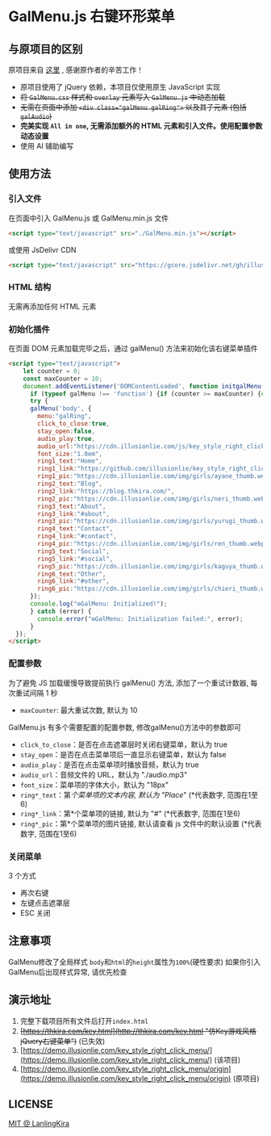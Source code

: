 # GalMenu.js 右键环形菜单

## 与原项目的区别

原项目来自 [这里](https://github.com/LanlingKira/key_style_right_click_menu) , 感谢原作者的辛苦工作！

- 原项目使用了 jQuery 依赖，本项目仅使用原生 JavaScript 实现
- ~~将 `GalMenu.css` 样式和 `overlay` 元素写入 `GalMenu.js` 中动态加载~~
- ~~无需在页面中添加 `<div class="galMenu galRing">` 以及其子元素 (包括`galAudio`)~~
- **完美实现 `All in one`, 无需添加额外的 HTML 元素和引入文件。使用配置参数动态设置**
- 使用 AI 辅助编写

## 使用方法

### 引入文件

在页面中引入 GalMenu.js 或 GalMenu.min.js 文件

``` html
<script type="text/javascript" src="./GalMenu.min.js"></script>
```

或使用 JsDelivr CDN

```html
<script type="text/javascript" src="https://gcore.jsdelivr.net/gh/illusionlie/key_style_right_click_menu/GalMenu.min.js"></script>
```

### HTML 结构

无需再添加任何 HTML 元素

### 初始化插件

在页面 DOM 元素加载完毕之后，通过 galMenu() 方法来初始化该右键菜单插件

``` html
<script type="text/javascript">
    let counter = 0;
    const maxCounter = 10;
    document.addEventListener('DOMContentLoaded', function initgalMenu() {
      if (typeof galMenu !== 'function') {if (counter >= maxCounter) {console.error("⚙️GalMenu: Retry limit reached!");return;} else {counter++;console.warn("⚙️GalMenu: Js hasn't finished loading yet, retrying...");setTimeout(initgalMenu, 1000);return;}}
      try {
      galMenu('body', {
        menu:"galRing",
        click_to_close:true,
        stay_open:false,
        audio_play:true,
        audio_url:"https://cdn.illusionlie.com/js/key_style_right_click_menu/audio.mp3",
        font_size:"1.0em",
        ring1_text:"Home",
        ring1_link:"https://github.com/illusionlie/key_style_right_click_menu",
        ring1_pic:"https://cdn.illusionlie.com/img/girls/ayane_thumb.webp",
        ring2_text:"Blog",
        ring2_link:"https://blog.thkira.com/",
        ring2_pic:"https://cdn.illusionlie.com/img/girls/neri_thumb.webp",
        ring3_text:"About",
        ring3_link:"#about",
        ring3_pic:"https://cdn.illusionlie.com/img/girls/yurugi_thumb.webp",
        ring4_text:"Contact",
        ring4_link:"#contact",
        ring4_pic:"https://cdn.illusionlie.com/img/girls/ren_thumb.webp",
        ring5_text:"Social",
        ring5_link:"#social",
        ring5_pic:"https://cdn.illusionlie.com/img/girls/kaguya_thumb.webp",
        ring6_text:"Other",
        ring6_link:"#other",
        ring6_pic:"https://cdn.illusionlie.com/img/girls/chieri_thumb.webp"
      });
      console.log("⚙️GalMenu: Initialized!");
      } catch (error) {
        console.error("⚙️GalMenu: Initialization failed:", error);
      }
  });
</script>
```

### 配置参数

为了避免 JS 加载缓慢导致提前执行 galMenu() 方法, 添加了一个重试计数器, 每次重试间隔 1 秒

- `maxCounter`: 最大重试次数, 默认为 10

GalMenu.js 有多个需要配置的配置参数, 修改galMenu()方法中的参数即可

- `click_to_close`：是否在点击遮罩层时关闭右键菜单，默认为 true
- `stay_open`：是否在点击菜单项后一直显示右键菜单，默认为 false
- `audio_play`：是否在点击菜单项时播放音频，默认为 true
- `audio_url`：音频文件的 URL，默认为 "./audio.mp3"
- `font_size`：菜单项的字体大小，默认为 "18px"
- `ring*_text`：第*个菜单项的文本内容, 默认为 "Place*" (*代表数字, 范围在1至6)
- `ring*_link`：第*个菜单项的链接, 默认为 "#" (*代表数字, 范围在1至6)
- `ring*_pic`：第*个菜单项的图片链接, 默认请查看 js 文件中的默认设置 (*代表数字, 范围在1至6)

### 关闭菜单

3 个方式

- 再次右键
- 左键点击遮罩层
- ESC 关闭

## 注意事项

GalMenu修改了全局样式 `body`和`html`的`height`属性为`100%`(硬性要求)
如果你引入GalMenu后出现样式异常, 请优先检查

## 演示地址

1. 完整下载项目所有文件后打开`index.html`
2. ~~[https://thkira.com/key.html](http://thkira.com/key.html "仿Key游戏风格jQuery右键菜单")~~ (已失效)
3. [https://demo.illusionlie.com/key_style_right_click_menu/](https://demo.illusionlie.com/key_style_right_click_menu/) (该项目)
4. [https://demo.illusionlie.com/key_style_right_click_menu/origin](https://demo.illusionlie.com/key_style_right_click_menu/origin) (原项目)

## LICENSE

[MIT @ LanlingKira](./LICENSE)
